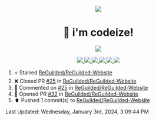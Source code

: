 <p align="center">
    <img src="https://avatars.githubusercontent.com/u/63158950?s=400&u=dd76c829ae30921e131dcbe7c830dc368e2d6e8a&v=4" />
</p>

<h1 align="center">
    👋 i'm codeize!
</h1>

<p align="center">
  <a href="https://skillicons.dev">
    <img align="center" src="https://skillicons.dev/icons?i=discord,bots,ts,nodejs,mysql,postgresql,react,nextjs,tailwindcss" />
  </a>
</p>

<p align="center">
  <a href="https://discord.com/users/668423998777982997">
    <img src="https://nocache.advaith.workers.dev?url=https://img.shields.io/endpoint?url=https://dev.discordprofiles.me/api/badge/status/668423998777982997?simple=true" />
    <img src="https://nocache.advaith.workers.dev?url=https://img.shields.io/endpoint?url=https://dev.discordprofiles.me/api/badge/vscode/668423998777982997" />
    <img src="https://nocache.advaith.workers.dev?url=https://img.shields.io/endpoint?url=https://dev.discordprofiles.me/api/badge/playing/668423998777982997" />
    <img src="https://nocache.advaith.workers.dev?url=https://img.shields.io/endpoint?url=https://dev.discordprofiles.me/api/badge/spotify/668423998777982997" />
    <img src="https://komarev.com/ghpvc/?username=codeize" />
    <img src="https://hits.link/hits?url=https%3A%2F%2Fgithub.com%2FCodeize" />
  </a>
</p>

<!--RECENT_ACTIVITY:start-->
1. ⭐ Starred [ReGuilded/ReGuilded-Website](https://github.com/ReGuilded/ReGuilded-Website)<br>
2. ❌ Closed PR [#25](https://github.com/ReGuilded/ReGuilded-Website/pull/25) in [ReGuilded/ReGuilded-Website](https://github.com/ReGuilded/ReGuilded-Website)<br>
3. 💬 Commented on [#25](https://github.com/ReGuilded/ReGuilded-Website/pull/25#issuecomment-1874394468) in [ReGuilded/ReGuilded-Website](https://github.com/ReGuilded/ReGuilded-Website)<br>
4. 💪 Opened PR [#32](https://github.com/ReGuilded/ReGuilded-Website/pull/32) in [ReGuilded/ReGuilded-Website](https://github.com/ReGuilded/ReGuilded-Website)<br>
5. ⬆️ Pushed 1 commit(s) to [ReGuilded/ReGuilded-Website](https://github.com/ReGuilded/ReGuilded-Website)<br>
<!--RECENT_ACTIVITY:end-->

<!--RECENT_ACTIVITY:last_update-->
Last Updated: Wednesday, January 3rd, 2024, 3:09:44 PM
<!--RECENT_ACTIVITY:last_update_end-->
